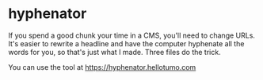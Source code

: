 # hyphenator

If you spend a good chunk your time in a CMS, you'll need to change URLs. It's easier to rewrite a headline and have the computer hyphenate all the words for you, so that's just what I made. Three files do the trick. 

You can use the tool at https://hyphenator.hellotumo.com
